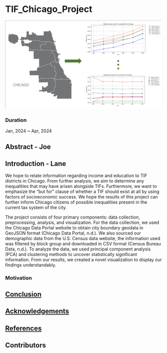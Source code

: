 # TIF_Chicago_Project
![Intro](/_asset/img/intro.png)

### Duration
Jan, 2024 ~ Apr, 2024

## Abstract - Joe


## Introduction - Lane
  We hope to relate information regarding income and education to TIF districts in Chicago. From further analysis, we aim to determine any inequalities that may have arisen alongside TIFs. Furthermore, we want to emphasize the “but for” clause of whether a TIF should exist at all by using factors of socioeconomic success. We hope the results of this project can further inform Chicago citizens of possible inequalities present in the current tax system of the city. 

  The project consists of four primary components: data collection, preprocessing, analysis, and visualization. For the data collection, we used the Chicago Data Portal website to obtain city boundary geodata in GeoJSON format (Chicago Data Portal, n.d.). We also sourced our demographic data from the U.S. Census data website, the information used was filtered by block group and downloaded in CSV format (Census Bureau Data, n.d.). To analyze the data, we used principal component analysis (PCA) and clustering methods to uncover statistically significant information. From our results, we created a novel visualization to display our findings understandably.

### Motivation


<!-- ## Conclusion and Limitations - Joe -->
## [Conclusion](./Documentation/Conclusion.md)

<!-- ## Acknowledgements - Lane -->
## [Acknowledgements](./Documentation/Acknowledgment.md)

<!-- ## References - All -->
## [References](./Documentation/Reference.md)

## Contributors

